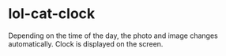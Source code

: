 # lol-cat-clock
Depending on the time of the day, the photo and image changes automatically. Clock is displayed on the screen. 
